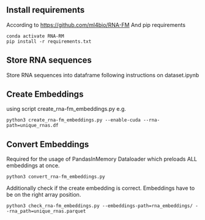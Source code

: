 ## Install requirements
According to
https://github.com/ml4bio/RNA-FM
And pip requirements
```
conda activate RNA-RM
pip install -r requirements.txt
```

## Store RNA sequences
Store RNA sequences into dataframe following instructions on dataset.ipynb

## Create Embeddings
using script create_rna-fm_embeddings.py
e.g. 
```
python3 create_rna-fm_embeddings.py --enable-cuda --rna-path=unique_rnas.df
```

## Convert Embeddings
Required for the usage of PandasInMemory Dataloader which preloads ALL embeddings at once.
```
python3 convert_rna-fm_embeddings.py
```
Additionally check if the create embedding is correct. 
Embeddings have to be on the right array position.
```
python3 check_rna-fm_embeddings.py --embeddings-path=rna_embeddings/ --rna_path=unique_rnas.parquet
```